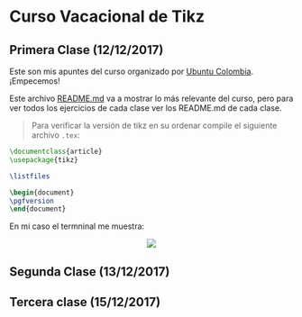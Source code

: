 # Curso Vacacional de Tikz

## Primera Clase (12/12/2017) ##

Este son mis apuntes del curso organizado por [Ubuntu Colombia](http://ubuntu-co.com/2017/12/01/cursos-vacacionales-de-latex/). ¡Empecemos!

Este archivo [README.md](https://github.com/carlosal1015/Curso-de-LaTeX/blob/master/Curso%20Vacacional%20de%20Tikz/README.md) va a mostrar lo más relevante del curso, pero para ver todos los ejercicios de cada clase ver los README.md de cada clase.

> Para verificar la versión de tikz en su ordenar compile el siguiente archivo `.tex`:
```tex
\documentclass{article}
\usepackage{tikz}

\listfiles

\begin{document}
\pgfversion
\end{document}
```
En mi caso el termninal me muestra:

<p align="center">
  <img src="https://github.com/carlosal1015/Curso-de-LaTeX/blob/master/Curso%20Vacacional%20de%20Tikz/images/tikzversion.png">
</p>

## Segunda Clase (13/12/2017)


## Tercera clase (15/12/2017)
